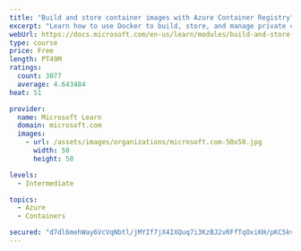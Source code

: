 ```yaml
---
title: "Build and store container images with Azure Container Registry"
excerpt: "Learn how to use Docker to build, store, and manage private container images with the Azure Container Registry."
webUrl: https://docs.microsoft.com/en-us/learn/modules/build-and-store-container-images/
type: course
price: Free
length: PT49M
ratings:
  count: 3077
  average: 4.643484
heat: 51

provider:
  name: Microsoft Learn
  domain: microsoft.com
  images:
    - url: /assets/images/organizations/microsoft.com-50x50.jpg
      width: 50
      height: 50

levels:
  - Intermediate

topics:
  - Azure
  - Containers

secured: "d7dl6mehWay6VcVqNbtl/jMYIf7jX4IXQuq7i3KzBJ2vRFfTqOxiKH/pKC5kvrwJgl9tVPLa08f6udetM6H1fzxhXzb5VsDKoGSkNGKoxHiQ3EkOt+DqhCGwQ/NcX2Gi+IS8YvUhnhTyblWuX+GUJ6BdgwXIlg9OaezrV0OcHIRumehqZwrtcaPBOHUeSpAq52n3GGacR72gZMp7QweeE03NXeK2LLACjK0H7SFlF8/Ni3RVT4EHYuKXZYgY/6gmvQdf3GsC0Ckrqm12fYjhI6n3J5mYCxM0xIUWnE6adt+XVr5QS+vz36L9vij4b6KVHz15HutOWnxKX+/m/XW7XvaP/vBj2o9sjwK783yTzFxW9LMuusvxMIl3psVDvwrMApd2sM+An5wHGssE7OYRhYsJh2GW9NJeTf5zy0X5eXo=;dmPN6NpiF6tB4HKZQ12OJQ=="
---
```


